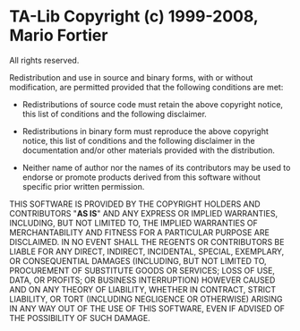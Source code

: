 TA-Lib Copyright (c) 1999-2008, Mario Fortier
=============================================
All rights reserved.

Redistribution and use in source and binary forms, with or
without modification, are permitted provided that the following
conditions are met:

- Redistributions of source code must retain the above copyright
  notice, this list of conditions and the following disclaimer.

- Redistributions in binary form must reproduce the above copyright
  notice, this list of conditions and the following disclaimer in
  the documentation and/or other materials provided with the
  distribution.

- Neither name of author nor the names of its contributors
  may be used to endorse or promote products derived from this
  software without specific prior written permission.

THIS SOFTWARE IS PROVIDED BY THE COPYRIGHT HOLDERS AND CONTRIBUTORS
"**AS IS**" AND ANY EXPRESS OR IMPLIED WARRANTIES, INCLUDING, BUT NOT
LIMITED TO, THE IMPLIED WARRANTIES OF MERCHANTABILITY AND FITNESS
FOR A PARTICULAR PURPOSE ARE DISCLAIMED. IN NO EVENT SHALL THE
REGENTS OR CONTRIBUTORS BE LIABLE FOR ANY DIRECT, INDIRECT,
INCIDENTAL, SPECIAL, EXEMPLARY, OR CONSEQUENTIAL DAMAGES
(INCLUDING, BUT NOT LIMITED TO, PROCUREMENT OF SUBSTITUTE GOODS
OR SERVICES; LOSS OF USE, DATA, OR PROFITS; OR BUSINESS
INTERRUPTION) HOWEVER CAUSED AND ON ANY THEORY OF LIABILITY,
WHETHER IN CONTRACT, STRICT LIABILITY, OR TORT (INCLUDING NEGLIGENCE
OR OTHERWISE) ARISING IN ANY WAY OUT OF THE USE OF THIS SOFTWARE,
EVEN IF ADVISED OF THE POSSIBILITY OF SUCH DAMAGE.
